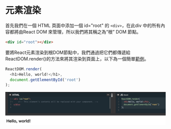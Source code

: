 # 元素渲染

首先我們在一個 HTML 頁面中添加一個 id="root" 的 `<div>`，在此div 中的所有內容都將由React DOM 來管理，所以我們將其稱之為“根” DOM 節點。

```html
<div id="root"></div>
```

要將React元素渲染到根DOM節點中，我們通過把它們都傳遞給ReactDOM.render()的方法來將其渲染到頁面上，以下為一個簡單[範例](https://codepen.io/gaearon/pen/rrpgNB?editors=1010)。

```js
ReactDOM.render(
  <h1>Hello, world!</h1>,
  document.getElementById('root')
);
```

![](/assets/img2-3-1.png)